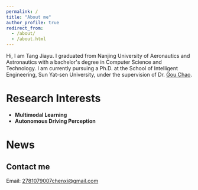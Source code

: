 ```yaml
---
permalink: /
title: "About me"
author_profile: true
redirect_from: 
  - /about/
  - /about.html
---
```


Hi, I am Tang Jiayu. I graduated from Nanjing University of Aeronautics and Astronautics with a bachelor's degree in Computer Science and Technology. I am currently pursuing a Ph.D. at the School of Intelligent Engineering, Sun Yat-sen University, under the supervision of Dr. [Gou Chao](https://chaogou.github.io/).

Research Interests
======
- **Multimodal Learning**
- **Autonomous Driving Perception**

News
======

Contact me
------
Email: 2781079007chenxi@gmail.com

